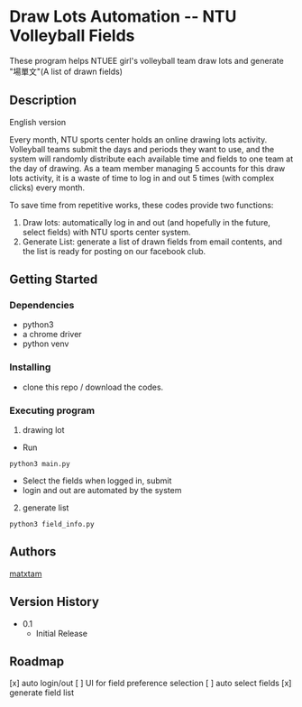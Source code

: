 # Draw Lots Automation -- NTU Volleyball Fields

These program helps NTUEE girl's volleyball team draw lots and generate "場單文"(A list of drawn fields)

## Description

English version

Every month, NTU sports center holds an online drawing lots activity. Volleyball teams submit the days and periods they want to use, 
and the system will randomly distribute each available time and fields to one team at the day of drawing. 
As a team member managing 5 accounts for this draw lots activity, it is a waste of time to log in and out 5 times (with complex clicks) every month. 

To save time from repetitive works, these codes provide two functions:

1. Draw lots: automatically log in and out (and hopefully in the future, select fields) with NTU sports center system.
2. Generate List: generate a list of drawn fields from email contents, and the list is ready for posting on our facebook club.

## Getting Started

### Dependencies

* python3
* a chrome driver
* python venv

### Installing

* clone this repo / download the codes.

### Executing program

1. drawing lot
- Run
```
python3 main.py
```
- Select the fields when logged in, submit
- login and out are automated by the system

2. generate list
```
python3 field_info.py
```

## Authors

[matxtam](https://github.com/matxtam/)

## Version History

* 0.1
    * Initial Release
 
## Roadmap
[x] auto login/out
[ ] UI for field preference selection
[ ] auto select fields
[x] generate field list
